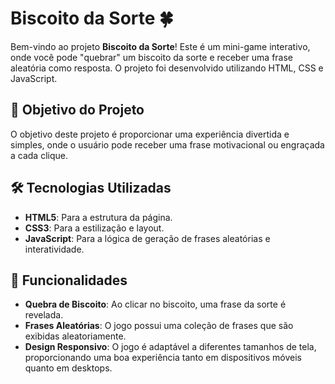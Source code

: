# Biscoito da Sorte 🍀

Bem-vindo ao projeto **Biscoito da Sorte**! Este é um mini-game interativo, onde você pode "quebrar" um biscoito da sorte e receber uma frase aleatória como resposta. O projeto foi desenvolvido utilizando HTML, CSS e JavaScript.

## 🎯 Objetivo do Projeto

O objetivo deste projeto é proporcionar uma experiência divertida e simples, onde o usuário pode receber uma frase motivacional ou engraçada a cada clique.

## 🛠️ Tecnologias Utilizadas

- **HTML5**: Para a estrutura da página.
- **CSS3**: Para a estilização e layout.
- **JavaScript**: Para a lógica de geração de frases aleatórias e interatividade.

## 🚀 Funcionalidades

- **Quebra de Biscoito**: Ao clicar no biscoito, uma frase da sorte é revelada.
- **Frases Aleatórias**: O jogo possui uma coleção de frases que são exibidas aleatoriamente.
- **Design Responsivo**: O jogo é adaptável a diferentes tamanhos de tela, proporcionando uma boa experiência tanto em dispositivos móveis quanto em desktops.

